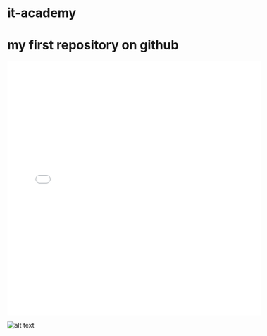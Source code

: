 # it-academy

# my first repository on github

<iframe src="//gifs.com/embed/Jy0zLD?muted=false" frameborder="0" scrolling="no" width="576px" height="576px" style="-webkit-backface-visibility: hidden;-webkit-transform: scale(1);"></iframe>

![alt text](https://cdn.i-scmp.com/sites/default/files/styles/768x768/public/d8/images/methode/2019/10/07/ddab9648-e8be-11e9-9e8e-4022fb9638c4_image_hires_183549.JPG?itok=oLslMtUq&v=1570444557)

